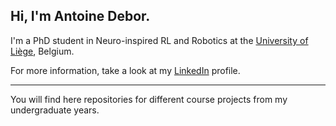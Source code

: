 Hi, I'm Antoine Debor. 
---
I'm a PhD student in Neuro-inspired RL and Robotics at the [University of Liège](https://www.uliege.be/cms/c_8699436/fr/uliege), Belgium.

For more information, take a look at my [LinkedIn](www.linkedin.com/in/antoine-debor-444357219) profile.

---
You will find here repositories for different course projects from my undergraduate years.
